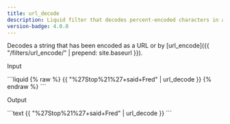 ```yaml
---
title: url_decode
description: Liquid filter that decodes percent-encoded characters in a string.
version-badge: 4.0.0
---
```


Decodes a string that has been encoded as a URL or by [url_encode]({{ "/filters/url_encode/" | prepend: site.baseurl }}).

<p class="code-label">Input</p>
```liquid
{% raw %}
{{ "%27Stop%21%27+said+Fred" | url_decode }}
{% endraw %}
```

<p class="code-label">Output</p>
```text
{{ "%27Stop%21%27+said+Fred" | url_decode }}
```
